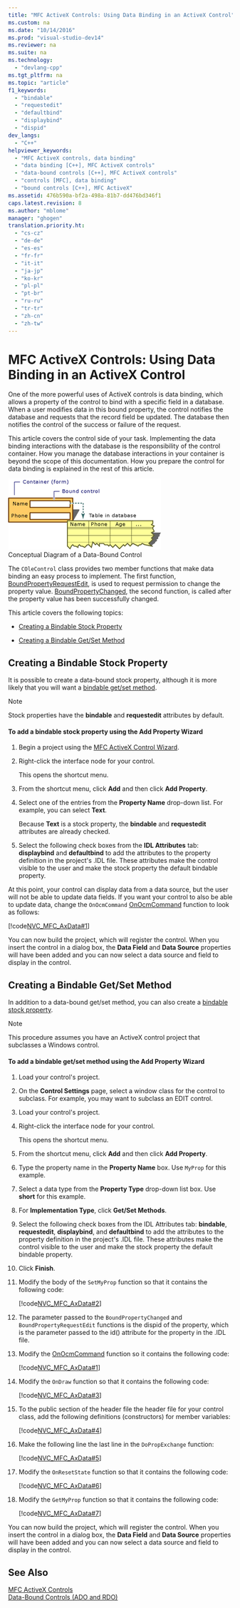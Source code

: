 ```yaml
---
title: "MFC ActiveX Controls: Using Data Binding in an ActiveX Control"
ms.custom: na
ms.date: "10/14/2016"
ms.prod: "visual-studio-dev14"
ms.reviewer: na
ms.suite: na
ms.technology: 
  - "devlang-cpp"
ms.tgt_pltfrm: na
ms.topic: "article"
f1_keywords: 
  - "bindable"
  - "requestedit"
  - "defaultbind"
  - "displaybind"
  - "dispid"
dev_langs: 
  - "C++"
helpviewer_keywords: 
  - "MFC ActiveX controls, data binding"
  - "data binding [C++], MFC ActiveX controls"
  - "data-bound controls [C++], MFC ActiveX controls"
  - "controls [MFC], data binding"
  - "bound controls [C++], MFC ActiveX"
ms.assetid: 476b590a-bf2a-498a-81b7-dd476bd346f1
caps.latest.revision: 8
ms.author: "mblome"
manager: "ghogen"
translation.priority.ht: 
  - "cs-cz"
  - "de-de"
  - "es-es"
  - "fr-fr"
  - "it-it"
  - "ja-jp"
  - "ko-kr"
  - "pl-pl"
  - "pt-br"
  - "ru-ru"
  - "tr-tr"
  - "zh-cn"
  - "zh-tw"
---
```

# MFC ActiveX Controls: Using Data Binding in an ActiveX Control
One of the more powerful uses of ActiveX controls is data binding, which allows a property of the control to bind with a specific field in a database. When a user modifies data in this bound property, the control notifies the database and requests that the record field be updated. The database then notifies the control of the success or failure of the request.  
  
 This article covers the control side of your task. Implementing the data binding interactions with the database is the responsibility of the control container. How you manage the database interactions in your container is beyond the scope of this documentation. How you prepare the control for data binding is explained in the rest of this article.  
  
 ![Conceptual diagram of a data&#45;bound control](../mfc/media/vc374v1.gif "vc374V1")  
Conceptual Diagram of a Data-Bound Control  
  
 The `COleControl` class provides two member functions that make data binding an easy process to implement. The first function, [BoundPropertyRequestEdit](../Topic/COleControl::BoundPropertyRequestEdit.md), is used to request permission to change the property value. [BoundPropertyChanged](../Topic/COleControl::BoundPropertyChanged.md), the second function, is called after the property value has been successfully changed.  
  
 This article covers the following topics:  
  
-   [Creating a Bindable Stock Property](#vchowcreatingbindablestockproperty)  
  
-   [Creating a Bindable Get/Set Method](#vchowcreatingbindablegetsetmethod)  
  
##  <a name="vchowcreatingbindablestockproperty"></a> Creating a Bindable Stock Property  
 It is possible to create a data-bound stock property, although it is more likely that you will want a [bindable get/set method](#vchowcreatingbindablegetsetmethod).  
  
> [!NOTE]
>  Stock properties have the **bindable** and **requestedit** attributes by default.  
  
#### To add a bindable stock property using the Add Property Wizard  
  
1.  Begin a project using the [MFC ActiveX Control Wizard](../mfcref/mfc-activex-control-wizard.md).  
  
2.  Right-click the interface node for your control.  
  
     This opens the shortcut menu.  
  
3.  From the shortcut menu, click **Add** and then click **Add Property**.  
  
4.  Select one of the entries from the **Property Name** drop-down list. For example, you can select **Text**.  
  
     Because **Text** is a stock property, the **bindable** and **requestedit** attributes are already checked.  
  
5.  Select the following check boxes from the **IDL Attributes** tab: **displaybind** and **defaultbind** to add the attributes to the property definition in the project's .IDL file. These attributes make the control visible to the user and make the stock property the default bindable property.  
  
 At this point, your control can display data from a data source, but the user will not be able to update data fields. If you want your control to also be able to update data, change the `OnOcmCommand` [OnOcmCommand](../mfc/mfc-activex-controls--subclassing-a-windows-control.md) function to look as follows:  
  
 [!code[NVC_MFC_AxData#1](../mfc/codesnippet/CPP/mfc-activex-controls--using-data-binding-in-an-activex-control_1.cpp)]  
  
 You can now build the project, which will register the control. When you insert the control in a dialog box, the **Data Field** and **Data Source** properties will have been added and you can now select a data source and field to display in the control.  
  
##  <a name="vchowcreatingbindablegetsetmethod"></a> Creating a Bindable Get/Set Method  
 In addition to a data-bound get/set method, you can also create a [bindable stock property](#vchowcreatingbindablestockproperty).  
  
> [!NOTE]
>  This procedure assumes you have an ActiveX control project that subclasses a Windows control.  
  
#### To add a bindable get/set method using the Add Property Wizard  
  
1.  Load your control's project.  
  
2.  On the **Control Settings** page, select a window class for the control to subclass. For example, you may want to subclass an EDIT control.  
  
3.  Load your control's project.  
  
4.  Right-click the interface node for your control.  
  
     This opens the shortcut menu.  
  
5.  From the shortcut menu, click **Add** and then click **Add Property**.  
  
6.  Type the property name in the **Property Name** box. Use `MyProp` for this example.  
  
7.  Select a data type from the **Property Type** drop-down list box. Use **short** for this example.  
  
8.  For **Implementation Type**, click **Get/Set Methods**.  
  
9. Select the following check boxes from the IDL Attributes tab: **bindable**, **requestedit**, **displaybind**, and **defaultbind** to add the attributes to the property definition in the project's .IDL file. These attributes make the control visible to the user and make the stock property the default bindable property.  
  
10. Click **Finish**.  
  
11. Modify the body of the `SetMyProp` function so that it contains the following code:  
  
     [!code[NVC_MFC_AxData#2](../mfc/codesnippet/CPP/mfc-activex-controls--using-data-binding-in-an-activex-control_2.cpp)]  
  
12. The parameter passed to the `BoundPropertyChanged` and `BoundPropertyRequestEdit` functions is the dispid of the property, which is the parameter passed to the id() attribute for the property in the .IDL file.  
  
13. Modify the [OnOcmCommand](../mfc/mfc-activex-controls--subclassing-a-windows-control.md) function so it contains the following code:  
  
     [!code[NVC_MFC_AxData#1](../mfc/codesnippet/CPP/mfc-activex-controls--using-data-binding-in-an-activex-control_1.cpp)]  
  
14. Modify the `OnDraw` function so that it contains the following code:  
  
     [!code[NVC_MFC_AxData#3](../mfc/codesnippet/CPP/mfc-activex-controls--using-data-binding-in-an-activex-control_3.cpp)]  
  
15. To the public section of the header file the header file for your control class, add the following definitions (constructors) for member variables:  
  
     [!code[NVC_MFC_AxData#4](../mfc/codesnippet/CPP/mfc-activex-controls--using-data-binding-in-an-activex-control_4.h)]  
  
16. Make the following line the last line in the `DoPropExchange` function:  
  
     [!code[NVC_MFC_AxData#5](../mfc/codesnippet/CPP/mfc-activex-controls--using-data-binding-in-an-activex-control_5.cpp)]  
  
17. Modify the `OnResetState` function so that it contains the following code:  
  
     [!code[NVC_MFC_AxData#6](../mfc/codesnippet/CPP/mfc-activex-controls--using-data-binding-in-an-activex-control_6.cpp)]  
  
18. Modify the `GetMyProp` function so that it contains the following code:  
  
     [!code[NVC_MFC_AxData#7](../mfc/codesnippet/CPP/mfc-activex-controls--using-data-binding-in-an-activex-control_7.cpp)]  
  
 You can now build the project, which will register the control. When you insert the control in a dialog box, the **Data Field** and **Data Source** properties will have been added and you can now select a data source and field to display in the control.  
  
## See Also  
 [MFC ActiveX Controls](../mfc/mfc-activex-controls.md)   
 [Data-Bound Controls (ADO and RDO)](../data/data-bound-controls--ado-and-rdo-.md)